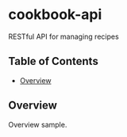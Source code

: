 # cookbook-api
RESTful API for managing recipes

## Table of Contents

- [Overview](#overview)

## Overview

Overview sample.